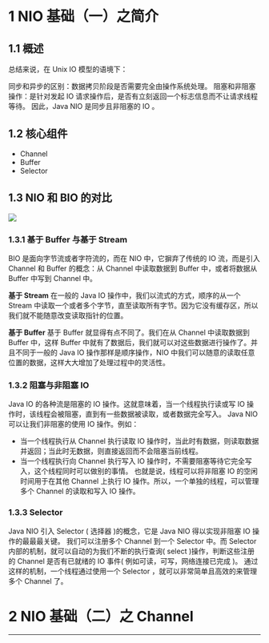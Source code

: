 # 1 NIO 基础（一）之简介 #
## 1.1 概述 ##
总结来说，在 Unix IO 模型的语境下：

同步和异步的区别：数据拷贝阶段是否需要完全由操作系统处理。
阻塞和非阻塞操作：是针对发起 IO 请求操作后，是否有立刻返回一个标志信息而不让请求线程等待。
因此，Java NIO 是同步且非阻塞的 IO 。

## 1.2 核心组件 ##
- Channel
- Buffer
- Selector

## 1.3 NIO 和 BIO 的对比 ##
![](/picture/netty-nio-and-bio.png)

### 1.3.1 基于 Buffer 与基于 Stream ###
BIO 是面向字节流或者字符流的，而在 NIO 中，它摒弃了传统的 IO 流，而是引入 Channel 和 Buffer 的概念：从 Channel 中读取数据到 Buffer 中，或者将数据从 Buffer 中写到 Channel 中。

**基于 Stream**
在一般的 Java IO 操作中，我们以流式的方式，顺序的从一个 Stream 中读取一个或者多个字节，直至读取所有字节。因为它没有缓存区，所以我们就不能随意改变读取指针的位置。

**基于 Buffer**
基于 Buffer 就显得有点不同了。我们在从 Channel 中读取数据到 Buffer 中，这样 Buffer 中就有了数据后，我们就可以对这些数据进行操作了。并且不同于一般的 Java IO 操作那样是顺序操作，NIO 中我们可以随意的读取任意位置的数据，这样大大增加了处理过程中的灵活性。

### 1.3.2 阻塞与非阻塞 IO ###
Java IO 的各种流是阻塞的 IO 操作。这就意味着，当一个线程执行读或写 IO 操作时，该线程会被阻塞，直到有一些数据被读取，或者数据完全写入。
Java NIO 可以让我们非阻塞的使用 IO 操作。例如：

- 当一个线程执行从 Channel 执行读取 IO 操作时，当此时有数据，则读取数据并返回；当此时无数据，则直接返回而不会阻塞当前线程。
- 当一个线程执行向 Channel 执行写入 IO 操作时，不需要阻塞等待它完全写入，这个线程同时可以做别的事情。
也就是说，线程可以将非阻塞 IO 的空闲时间用于在其他 Channel 上执行 IO 操作。所以，一个单独的线程，可以管理多个 Channel 的读取和写入 IO 操作。

### 1.3.3 Selector ###
Java NIO 引入 Selector ( 选择器 )的概念，它是 Java NIO 得以实现非阻塞 IO 操作的最最最关键。
我们可以注册多个 Channel 到一个 Selector 中。而 Selector 内部的机制，就可以自动的为我们不断的执行查询( select )操作，判断这些注册的 Channel 是否有已就绪的 IO 事件( 例如可读，可写，网络连接已完成 )。
通过这样的机制，一个线程通过使用一个 Selector ，就可以非常简单且高效的来管理多个 Channel 了。


# 2 NIO 基础（二）之 Channel #
























----